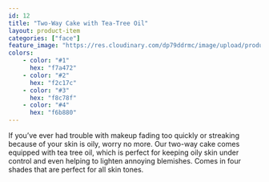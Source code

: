 ```yaml
---
id: 12
title: "Two-Way Cake with Tea-Tree Oil"
layout: product-item
categories: ["face"]
feature_image: "https://res.cloudinary.com/dp79ddrmc/image/upload/products/twoWayCakeTeaTree.jpg"
colors:
    - color: "#1"
      hex: "f7a472"
    - color: "#2"
      hex: "f2c17c"
    - color: "#3"
      hex: "f8c78f"
    - color: "#4"
      hex: "f6b880"
---
```

If you’ve ever had trouble with makeup fading too quickly or streaking because of your skin is oily, worry no more. Our two-way cake comes equipped with tea tree oil, which is perfect for keeping oily skin under control and even helping to lighten annoying blemishes. Comes in four shades that are perfect for all skin tones.